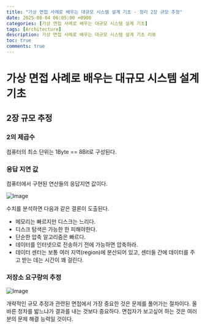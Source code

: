 ```yaml
---
title: "가상 면접 사례로 배우는 대규모 시스템 설계 기초 - 정리 2장 규모 추정"
date: 2025-08-04 06:05:00 +0900
categories: [가상 면접 사례로 배우는 대규모 시스템 설계 기초]
tags: [Architecture]
description: 가상 면접 사례로 배우는 대규모 시스템 설계 기초 리뷰
toc: true
comments: true
---
```


# 가상 면접 사례로 배우는 대규모 시스템 설계 기초 

## 2장 규모 추정

### 2의 제곱수 

컴퓨터의 최소 단위는 1Byte == 8Bit로 구성된다.

### 응답 지연 값

컴퓨터에서 구현된 연산들의 응답지연 값이다. 

![Image](https://prod-files-secure.s3.us-west-2.amazonaws.com/e6db513d-ec54-40ff-aa74-2487b0bcfe15/6d8a43f3-3c85-40fb-af1a-dd62fc4c1ab6/Untitled.png?X-Amz-Algorithm=AWS4-HMAC-SHA256&X-Amz-Content-Sha256=UNSIGNED-PAYLOAD&X-Amz-Credential=ASIAZI2LB466TKDLBXPR%2F20250804%2Fus-west-2%2Fs3%2Faws4_request&X-Amz-Date=20250804T071443Z&X-Amz-Expires=3600&X-Amz-Security-Token=IQoJb3JpZ2luX2VjEAcaCXVzLXdlc3QtMiJHMEUCIFm%2FFL0aFxO7lU8cBtSnV89RLQU4BxdHQCdLTcW%2FXkmJAiEApdAa28mujtmkj%2FGc%2BgtQtLVmrOQhRa%2FWqTLNDoRwGp8q%2FwMIQBAAGgw2Mzc0MjMxODM4MDUiDM8zjh32XuD14Rf2zCrcA64KcOC%2BBy0OOi%2FY4no92etgyxi0UIe4QDVHJOgfsjL%2FLMBIKJbBNEAgxF2ByVWL%2Fm3Fnsyhn%2BtnTVrPVPpqd4eOw%2FaemKSUwfXL2ls1B5squfJByDbQ1CILj4QVDIG1Fk5sEocz9XCc1iDcl4NdyljRyX2bHCBcootwKsHe4lvKD2hd%2FmjKlNX8g3wu2nh%2Bbb8K2rxMIO%2BYTL2QbIsZ1wIqwraUTzU87nj3%2FXZM38hvyMj1YCoUh%2Bi%2BoW%2FfP68Ny%2B1vvWxS6q4jkJFWUWuZKcVm6DKsDdIN41A5gdfAC3VAiTtDzfdA2E7MlzwyR4jizAZxChvku1%2FfOWvMSFi8wpJdYoVnC9q8fUANZtbQUm3lP6GxCYaxIBN1%2BsHYveptA0UBgafbqhelQYpv9shsaXiSl01zdVTDlR%2FpqVzoLYvsTkvZu0h0WGpTyRalP56FnbwCvl5x6WoILW%2B0QYJhlbPUba%2BaV%2FddWfqDGmI8tNO%2FdC4t3k4t%2FebyfIun8gsuCoOoY1EVokD36H2eNOpZh%2BmbcprqmkYnb0D9yDKVqHMGSlX5F3m0g3yh%2F8IUSOSUdQ4VM%2BwaQJJRJeccqopzkf2k23UrWG8Ej3sDzkLI81aSfTsykXgbx78xCVW6MOO3wcQGOqUBsI7myflXZ5ZkXovoeTZ914SUf9Wsjbapuk3v8jdOoEGIgPz7iK6NJ%2Fv3ThVdPDRI%2F36RA5fBMRN9I5acNHMpZe%2BlobHGGbxYqaTh6Zj2tGz8namNVV5%2Fjjv%2Bn0HOlIWZ3%2FUzcSzVARFbj9pWxdxtEkN9Z9%2FY5cb3oWb%2Fxmv%2BfQl8Gy4m0RcZ8D2EvXBzjpMq6RFS7n16dj0IWyUEPuNyAQeNzifq&X-Amz-Signature=0278b5ed4dd820c81e68516187f81cd53796922e520173d6848e51811323b9d8&X-Amz-SignedHeaders=host&x-amz-checksum-mode=ENABLED&x-id=GetObject)

수치를 분석하면 다음과 같은 결론이 도출된다.

- 메모리는 빠르지만 디스크는 느리다.
- 디스크 탐색은 가능한 한 피해야한다.
- 단순한 압축 알고리즘은 빠르다.
- 데이터를 인터넷으로 전송하기 전에 가능하면 압축하라.
- 데이터 센터는 보통 여러 지역(region)에 분산되어 있고, 센터들 간에 데이터를 주고 받는 데는 시간이 꽤 걸린다.
### 저장소 요구량의 추정

![Image](https://prod-files-secure.s3.us-west-2.amazonaws.com/e6db513d-ec54-40ff-aa74-2487b0bcfe15/f4410fca-dcba-469f-9ea5-ddf008183e90/Untitled.png?X-Amz-Algorithm=AWS4-HMAC-SHA256&X-Amz-Content-Sha256=UNSIGNED-PAYLOAD&X-Amz-Credential=ASIAZI2LB466TKDLBXPR%2F20250804%2Fus-west-2%2Fs3%2Faws4_request&X-Amz-Date=20250804T071443Z&X-Amz-Expires=3600&X-Amz-Security-Token=IQoJb3JpZ2luX2VjEAcaCXVzLXdlc3QtMiJHMEUCIFm%2FFL0aFxO7lU8cBtSnV89RLQU4BxdHQCdLTcW%2FXkmJAiEApdAa28mujtmkj%2FGc%2BgtQtLVmrOQhRa%2FWqTLNDoRwGp8q%2FwMIQBAAGgw2Mzc0MjMxODM4MDUiDM8zjh32XuD14Rf2zCrcA64KcOC%2BBy0OOi%2FY4no92etgyxi0UIe4QDVHJOgfsjL%2FLMBIKJbBNEAgxF2ByVWL%2Fm3Fnsyhn%2BtnTVrPVPpqd4eOw%2FaemKSUwfXL2ls1B5squfJByDbQ1CILj4QVDIG1Fk5sEocz9XCc1iDcl4NdyljRyX2bHCBcootwKsHe4lvKD2hd%2FmjKlNX8g3wu2nh%2Bbb8K2rxMIO%2BYTL2QbIsZ1wIqwraUTzU87nj3%2FXZM38hvyMj1YCoUh%2Bi%2BoW%2FfP68Ny%2B1vvWxS6q4jkJFWUWuZKcVm6DKsDdIN41A5gdfAC3VAiTtDzfdA2E7MlzwyR4jizAZxChvku1%2FfOWvMSFi8wpJdYoVnC9q8fUANZtbQUm3lP6GxCYaxIBN1%2BsHYveptA0UBgafbqhelQYpv9shsaXiSl01zdVTDlR%2FpqVzoLYvsTkvZu0h0WGpTyRalP56FnbwCvl5x6WoILW%2B0QYJhlbPUba%2BaV%2FddWfqDGmI8tNO%2FdC4t3k4t%2FebyfIun8gsuCoOoY1EVokD36H2eNOpZh%2BmbcprqmkYnb0D9yDKVqHMGSlX5F3m0g3yh%2F8IUSOSUdQ4VM%2BwaQJJRJeccqopzkf2k23UrWG8Ej3sDzkLI81aSfTsykXgbx78xCVW6MOO3wcQGOqUBsI7myflXZ5ZkXovoeTZ914SUf9Wsjbapuk3v8jdOoEGIgPz7iK6NJ%2Fv3ThVdPDRI%2F36RA5fBMRN9I5acNHMpZe%2BlobHGGbxYqaTh6Zj2tGz8namNVV5%2Fjjv%2Bn0HOlIWZ3%2FUzcSzVARFbj9pWxdxtEkN9Z9%2FY5cb3oWb%2Fxmv%2BfQl8Gy4m0RcZ8D2EvXBzjpMq6RFS7n16dj0IWyUEPuNyAQeNzifq&X-Amz-Signature=05b30f692c010a1590d4ea68b42fd22370dca9adf699a5de0766954734204f2c&X-Amz-SignedHeaders=host&x-amz-checksum-mode=ENABLED&x-id=GetObject)

개략적인 규모 추정과 관련된 면접에서 가장 중요한 것은 문제를 풀어가는 절차이다. 올바른 정차를 밟느냐가 결과를 내는 것보다 중요하다. 면접자가 보고싶어 하는 것은 여러분의 문제 해결 능력일 것이다. 


